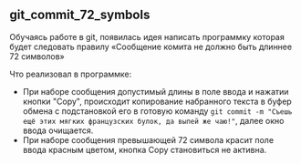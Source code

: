 ## git_commit_72_symbols
Обучаясь работе в git, появилась идея написать программку которая будет следовать правилу «Сообщение комита не должно быть длиннее 72 символов»

Что реализовал в программке:
- При наборе сообщения допустимый длины в поле ввода и нажатии кнопки "Copy", происходит копирование набранного текста в буфер обмена с подстановкой его в готовую команду `git commit -m "Съешь ещё этих мягких французских булок, да выпей же чаю!"`, далее окно ввода очищается.
- При наборе сообщения превышающей 72 символа красит поле ввода красным цветом, кнопка Copy становиться не активна.
